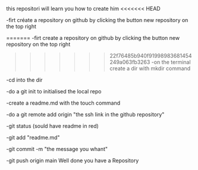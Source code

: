 this repositori will learn you how to create him
<<<<<<< HEAD

-firt créate a repository on github by clicking the button new repository on the top right

=======
-firt create a repository on github by clicking the button new repository on the top right
>>>>>>> 22f76485b940f91998983681454249a063fb3263
-on the terminal create a dir with mkdir command

-cd into the dir

-do a git init to initialised the local repo

-create a readme.md with the touch command

-do a git remote add origin "the ssh link in the github repository"

-git status (sould have readme in red)


-git add "readme.md"

-git commit -m "the message you whant"

-git push origin main
							Well done you have a Repository
